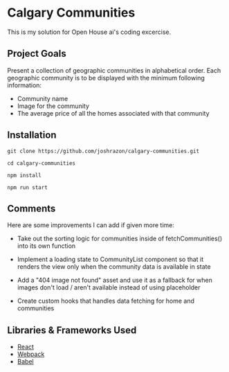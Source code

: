 # Calgary Communities

This is my solution for Open House ai's coding excercise.

## Project Goals

Present a collection of geographic communities in alphabetical order. Each geographic community is to be displayed with the minimum following information:

- Community name
- Image for the community
- The average price of all the homes associated with that community

## Installation

    git clone https://github.com/joshrazon/calgary-communities.git

    cd calgary-communities

    npm install

    npm run start

## Comments

Here are some improvements I can add if given more time:

- Take out the sorting logic for communities inside of fetchCommunities() into its own function

- Implement a loading state to CommunityList component so that it renders the view only when the community data is available in state

- Add a "404 image not found" asset and use it as a fallback for when images don't load / aren't available instead of using placeholder

- Create custom hooks that handles data fetching for home and communities

## Libraries & Frameworks Used

- [React](https://reactjs.org/)
- [Webpack](https://webpack.js.org/)
- [Babel](https://babeljs.io/)
